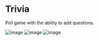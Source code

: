 # Trivia

Poll game with the ability to add questions.

![image](https://sun9-north.userapi.com/sun9-80/s/v1/ig2/5BALVhjhXM9HP9mVE89jBJDWrwLvUaJkMyTYuxUsPuhn4UFcVTjpv7MYWT48Kl9w-OGYRvQWNh4Mcs4B6O5oJK0T.jpg?size=1920x900&quality=96&type=album)
![image](https://sun9-west.userapi.com/sun9-40/s/v1/ig2/_xBaUpoLUX0R4J8FVxBXMdllSs7u0tKM61FeVauNaevQqcQc3DVvlI9r5ykzB3VHCizwe5r2dLgKimZE0E3gzF5y.jpg?size=1920x900&quality=96&type=album)
![image](https://sun9-north.userapi.com/sun9-83/s/v1/ig2/gpNJQ03zzPK-Xeu6b0P7A6zN1WNS4bVDKxBIgLijJfa2uRKHvlqRijLX8zyJ_6w_NFGsu2txkPfm3wM2zMCki0oM.jpg?size=1920x900&quality=96&type=album)
